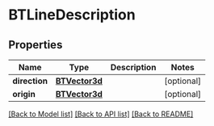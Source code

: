 # BTLineDescription

## Properties
Name | Type | Description | Notes
------------ | ------------- | ------------- | -------------
**direction** | [**BTVector3d**](BTVector3d.md) |  | [optional] 
**origin** | [**BTVector3d**](BTVector3d.md) |  | [optional] 

[[Back to Model list]](../README.md#documentation-for-models) [[Back to API list]](../README.md#documentation-for-api-endpoints) [[Back to README]](../README.md)


